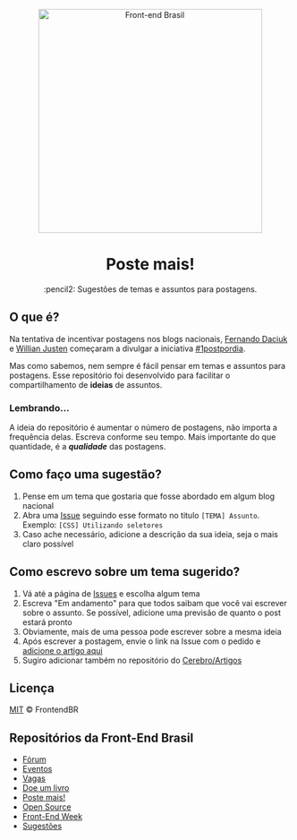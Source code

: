 <p align="center">
<img src="https://github.com/frontendbr/brand/blob/master/src/png/logo-600px--horizontal--color.png" width="400" alt="Front-end Brasil">
</p>
<h1 align="center">Poste mais!</h1>
<p align="center">:pencil2: Sugestões de temas e assuntos para postagens.</p>

## O que é?

Na tentativa de incentivar postagens nos blogs nacionais, [Fernando Daciuk](https://github.com/fdaciuk) e [Willian Justen](https://github.com/willianjusten) começaram a divulgar a iniciativa [#1postpordia](http://willianjusten.com.br/um-post-por-dia/).

Mas como sabemos, nem sempre é fácil pensar em temas e assuntos para postagens. Esse repositório foi desenvolvido para facilitar o compartilhamento de **ideias** de assuntos.

### Lembrando...

A ideia do repositório é aumentar o número de postagens, não importa a frequência delas. Escreva conforme seu tempo. Mais importante do que quantidade, é a ***qualidade*** das postagens.  

## Como faço uma sugestão?

1. Pense em um tema que gostaria que fosse abordado em algum blog nacional
2. Abra uma [Issue](https://github.com/LFeh/1-post-por-dia/issues) seguindo esse formato no titulo `[TEMA] Assunto`. Exemplo: `[CSS] Utilizando seletores`
3. Caso ache necessário, adicione a descrição da sua ideia, seja o mais claro possível

## Como escrevo sobre um tema sugerido?

1. Vá até a página de [Issues](https://github.com/LFeh/1-post-por-dia/issues) e escolha algum tema 
2. Escreva "Em andamento" para que todos saibam que você vai escrever sobre o assunto. Se possível, adicione uma previsão de quanto o post estará pronto
3. Obviamente, mais de uma pessoa pode escrever sobre a mesma ideia
4. Após escrever a postagem, envie o link na Issue com o pedido e [adicione o artigo aqui ](https://github.com/LFeh/poste-mais/blob/master/artigos.md)
5. Sugiro adicionar também no repositório do [Cerebro/Artigos](https://github.com/cerebrobr/artigos) 
 
## Licença

[MIT](LICENSE.md) &copy; FrontendBR

## Repositórios da Front-End Brasil

- [Fórum](https://github.com/frontendbr/forum)
- [Eventos](https://github.com/frontendbr/eventos)
- [Vagas](https://github.com/frontendbr/vagas)
- [Doe um livro](https://github.com/frontendbr/doe-um-livro)
- [Poste mais!](https://github.com/frontendbr/poste-mais)
- [Open Source](https://github.com/frontendbr/open-source)
- [Front-End Week](https://github.com/frontendbr/frontendweek)
- [Sugestões](https://github.com/frontendbr/sugestoes)

